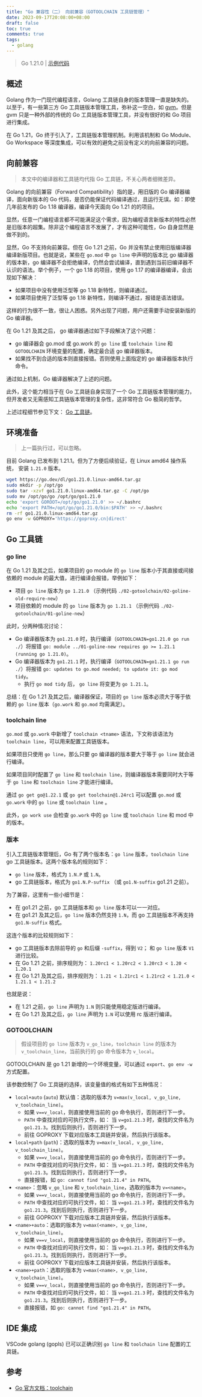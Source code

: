 ```yaml
---
title: "Go 兼容性（二） 向前兼容（GOTOOLCHAIN 工具链管理）"
date: 2023-09-17T20:08:00+08:00
draft: false
toc: true
comments: true
tags:
  - golang
---
```


> Go 1.21.0 | [示例代码](https://github.com/rectcircle/go-compatibility-example)

## 概述

Golang 作为一门现代编程语言，Golang 工具链自身的版本管理一直是缺失的。以至于，有一些第三方 Go 工具链版本管理工具，弥补这一空白，如 [gvm](https://github.com/moovweb/gvm)。但是 gvm 只是一种外部的传统的 Go 工具链版本管理工具，并没有很好的和 Go 项目进行集成。

在 Go 1.21，Go 终于引入了，工具链版本管理机制。利用该机制和 Go Module、Go Workspace 等深度集成，可以有效的避免之前没有定义的向前兼容的问题。

## 向前兼容

> 本文中的编译器和工具链均代指 Go 工具链，不关心两者细微差异。

Golang 的向前兼容（Forward Compatibility）指的是，用旧版的 Go 编译器编译，面向新版本的 Go 代码，是否仍能保证代码编译通过，且运行无误。如：即使几年前发布的 Go 1.18 编译器，编译今天面向 Go 1.21 的的项目。

显然，任意一门编程语言都不可能满足这个需求，因为编程语言新版本的特性必然是旧版本的超集。除非这个编程语言不发展了，才有这种可能性，Go 自身显然是做不到的。

显然，Go 不支持向前兼容。但在 Go 1.21 之前，Go 并没有禁止使用旧版编译器编译新版项目。也就是说，某些在 `go.mod` 中 `go line` 中声明的版本比 go 编译器的版本新，go 编译器不会拒绝编译，仍然会尝试编译，直到遇到当前旧编译器不认识的语法。举个例子，一个 go 1.18 的项目，使用 go 1.17 的编译器编译，会出现如下解决：

* 如果项目中没有使用泛型等 go 1.18 新特性，则编译通过。
* 如果项目使用了泛型等 go 1.18 新特性，则编译不通过，报错是语法错误。

这样的行为很不一致，很让人困惑。另外出现了问题，用户还需要手动安装新版的 Go 编译器。

在 Go 1.21 及其之后， go 编译器通过如下手段解决了这个问题：

* go 编译器会 go.mod 或 go.work 的 `go line` 或 `toolchain line` 和 `GOTOOLCHAIN` 环境变量的配置，确定最合适 go 编译器版本。
* 如果找不到合适的版本则直接报错。否则使用上面指定的 go 编译器版本执行命令。

通过如上机制，Go 编译器解决了上述的问题。

此外，这个能力相当于在 Go 工具链自身实现了一个 Go 工具链版本管理的能力，但开发者又无需感知工具链版本管理的复杂性，这非常符合 Go 极简的哲学。

上述过程细节参见下文： [Go 工具链](#go-工具链)。

## 环境准备

> 上一篇执行过，可以忽略。

目前 Golang 已发布到 1.21.1。但为了方便后续验证，在 Linux amd64 操作系统， 安装 `1.21.0` 版本。

```bash
wget https://go.dev/dl/go1.21.0.linux-amd64.tar.gz
sudo mkdir -p /opt/go
sudo tar -xzvf go1.21.0.linux-amd64.tar.gz -C /opt/go
sudo mv /opt/go/go /opt/go/go1.21.0
echo 'export GOROOT=/opt/go/go1.21.0' >> ~/.bashrc
echo 'export PATH=/opt/go/go1.21.0/bin:$PATH' >> ~/.bashrc
rm -rf go1.21.0.linux-amd64.tar.gz
go env -w GOPROXY='https://goproxy.cn|direct'
```

## Go 工具链

### go line

在 Go 1.21 及其之后，如果项目的 go module 的 `go line` 版本小于其直接或间接依赖的 module 的最大值，进行编译会报错，举例如下：

* 项目 `go line` 版本为 `go 1.21.0` （示例代码 `./02-gotoolchain/02-goline-old-require-new`）
* 项目依赖的 module 的 `go line` 版本为 `go 1.21.1` （示例代码 `./02-gotoolchain/01-goline-new`）

此时，分两种情况讨论：

* Go 编译器版本为 `go1.21.0` 时，执行编译（`GOTOOLCHAIN=go1.21.0 go run ./`）将报错 `go: module ../01-goline-new requires go >= 1.21.1 (running go 1.21.0)`。
* Go 编译器版本为 `go1.21.1` 时，执行编译（`GOTOOLCHAIN=go1.21.1 go run ./`）将报错 `go: updates to go.mod needed; to update it: go mod tidy`。
    * 执行 `go mod tidy` 后， `go line` 将变更为 `go 1.21.1`。

总结：在 Go 1.21 及其之后，编译器保证，项目的 `go line` 版本必须大于等于依赖的  `go line` 版本（`go.work` 和 `go.mod` 均需满足）。

### toolchain line

`go.mod` 或 `go.work` 中新增了 `toolchain <tname>` 语法，下文称该语法为 `toolchain line`，可以用来配置工具链版本。

如果项目只使用 `go line`，那么只要 go 编译器的版本要大于等于 `go line` 就会进行编译。

如果项目同时配置了 `go line` 和 `toolchain line`，则编译器版本需要同时大于等于 `go line` 和 `toolchain line` 才能进行编译。

通过 `go get go@1.22.1` 或 `go get toolchain@1.24rc1` 可以配置 `go.mod` 或 `go.work` 中的 `go line` 或 `toolchain line` 。

此外，`go work use` 会检查 `go.work` 中的 `go line` 或 `toolchain line` 和 mod 中的版本。

### 版本

引入工具链版本管理后，Go 有了两个版本名：`go line` 版本，`toolchain line` go 工具链版本。这两个版本名的规则如下：

* `go line` 版本，格式为 `1.N.P` 或 `1.N`。
* go 工具链版本，格式为 `go1.N.P-suffix` （或 `go1.N-suffix` go1.21 之前）。

为了兼容，这里有一些小细节是：

* 在 go1.21 之前，go 工具链版本和 `go line` 版本可以一一对应。
* 在 go1.21 及其之后，`go line` 版本仍然支持 `1.N`，而 go 工具链版本不再支持 `go1.N-suffix` 格式。

这连个版本的比较规则如下：

* go 工具链版本去除前导的 `go` 和后缀 `-suffix`，得到 `V2`； 和 `go line` 版本 `V1` 进行比较。
* 在 Go 1.21 之前，排序规则为： `1.20rc1 < 1.20rc2 < 1.20rc3 < 1.20 < 1.20.1`
* 在 Go 1.21 及其之后，排序规则为： `1.21 < 1.21rc1 < 1.21rc2 < 1.21.0 < 1.21.1 < 1.21.2`

也就是说：

* 在 1.21 之前，`go line` 声明为 `1.N` 则只能使用稳定版进行编译。
* 在 Go 1.21 及其之后，`go line` 声明为 `1.N` 可以使用 rc 版进行编译。

### GOTOOLCHAIN

> 假设项目的 `go line` 版本为 `v_go_line`，`toolchain line` 的版本为 `v_toolchain_line`，当前执行的 go 命令版本为 `v_local`。

GOTOOLCHAIN 是 go 1.21 新增的一个环境变量，可以通过 `export`、`go env -w` 方式配置。

该参数控制了 Go 工具链的选择，该变量值的格式有如下五种情况：

* `local+auto` (`auto`) 默认值：选取的版本为 `v=max(v_local, v_go_line, v_toolchain_line)`。
    * 如果 `v==v_local`，则直接使用当前的 go 命令执行，否则进行下一步。
    * `PATH` 中查找对应的可执行文件，如： 当 `v=go1.21.3` 时，查找的文件名为 `go1.21.3`。找到后则执行，否则进行下一步。
    * 前往 GOPROXY 下载对应版本工具链并安装，然后执行该版本。
* `local+path` (`path`)：选取的版本为 `v=max(v_local, v_go_line, v_toolchain_line)`。
    * 如果 `v==v_local`，则直接使用当前的 go 命令执行，否则进行下一步。
    * `PATH` 中查找对应的可执行文件，如： 当 `v=go1.21.3` 时，查找的文件名为 `go1.21.3`。找到后则执行，否则进行下一步。
    * 直接报错，如 `go: cannot find "go1.21.4" in PATH`。
* `<name>`：忽略 `v_go_line` 和 `v_toolchain_line`，选取的版本为 `v=<name>`。
    * 如果 `v==v_local`，则直接使用当前的 go 命令执行，否则进行下一步。
    * `PATH` 中查找对应的可执行文件，如： 当 `v=go1.21.3` 时，查找的文件名为 `go1.21.3`。找到后则执行，否则进行下一步。
    * 前往 GOPROXY 下载对应版本工具链并安装，然后执行该版本。
* `<name>+auto`：选取的版本为 `v=max(<name>, v_go_line, v_toolchain_line)`。
    * 如果 `v==v_local`，则直接使用当前的 go 命令执行，否则进行下一步。
    * `PATH` 中查找对应的可执行文件，如： 当 `v=go1.21.3` 时，查找的文件名为 `go1.21.3`。找到后则执行，否则进行下一步。
    * 前往 GOPROXY 下载对应版本工具链并安装，然后执行该版本。
* `<name>+path`：选取的版本为 `v=max(<name>, v_go_line, v_toolchain_line)`。
    * 如果 `v==v_local`，则直接使用当前的 go 命令执行，否则进行下一步。
    * `PATH` 中查找对应的可执行文件，如： 当 `v=go1.21.3` 时，查找的文件名为 `go1.21.3`。找到后则执行，否则进行下一步。
    * 直接报错，如 `go: cannot find "go1.21.4" in PATH`。

## IDE 集成

VSCode golang (gopls) 已可以正确识别 `go line` 和 `toolchain line` 配置的工具链。

## 参考

* [Go 官方文档：toolchain](https://golang.org/doc/toolchain)
